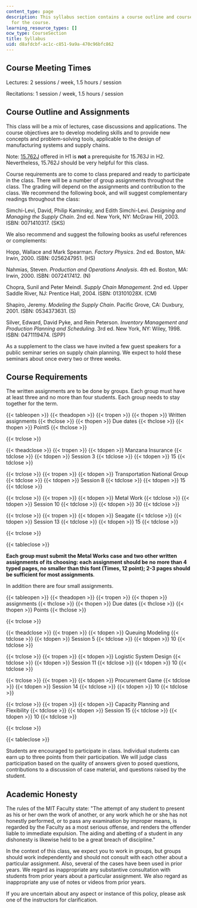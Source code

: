 ```yaml
---
content_type: page
description: This syllabus section contains a course outline and course requirement
  for the course.
learning_resource_types: []
ocw_type: CourseSection
title: Syllabus
uid: d8afdcbf-ac1c-c851-9a9a-470c96bfc862
---
```


Course Meeting Times
--------------------

Lectures: 2 sessions / week, 1.5 hours / session

Recitations: 1 session / week, 1.5 hours / session

Course Outline and Assignments
------------------------------

This class will be a mix of lectures, case discussions and applications. The course objectives are to develop modeling skills and to provide new concepts and problem-solving tools, applicable to the design of manufacturing systems and supply chains.

Note: [15.762J](/courses/15-762j-supply-chain-planning-spring-2011) offered in H1 is **not** a prerequisite for 15.763J in H2. Nevertheless, 15.762J should be very helpful for this class.

Course requirements are to come to class prepared and ready to participate in the class. There will be a number of group assignments throughout the class. The grading will depend on the assignments and contribution to the class. We recommend the following book, and will suggest complementary readings throughout the class:

Simchi-Levi, David, Philip Kaminsky, and Edith Simchi-Levi. _Designing and Managing the Supply Chain_. 2nd ed. New York, NY: McGraw Hill, 2003. ISBN: 0071410317. (SKS)

We also recommend and suggest the following books as useful references or complements:

Hopp, Wallace and Mark Spearman. _Factory Physics_. 2nd ed. Boston, MA: Irwin, 2000. ISBN: 0256247951. (HS)

Nahmias, Steven. _Production and Operations Analysis_. 4th ed. Boston, MA: Irwin, 2000. ISBN: 0072417412. (N)

Chopra, Sunil and Peter Meindl. _Supply Chain Management_. 2nd ed. Upper Saddle River, NJ: Prentice Hall, 2004. ISBN: 013101028X. (CM)

Shapiro, Jeremy. _Modeling the Supply Chain_. Pacific Grove, CA: Duxbury, 2001. ISBN: 0534373631. (S)

Silver, Edward, David Pyke, and Rein Peterson. _Inventory Management and Production Planning and Scheduling_. 3rd ed. New York, NY: Wiley, 1998. ISBN: 0471119474. (SPP)

As a supplement to the class we have invited a few guest speakers for a public seminar series on supply chain planning. We expect to hold these seminars about once every two or three weeks.

Course Requirements
-------------------

The written assignments are to be done by groups. Each group must have at least three and no more than four students. Each group needs to stay together for the term.

{{< tableopen >}}
{{< theadopen >}}
{{< tropen >}}
{{< thopen >}}
Written assignments
{{< thclose >}}
{{< thopen >}}
Due dates
{{< thclose >}}
{{< thopen >}}
PointS
{{< thclose >}}

{{< trclose >}}

{{< theadclose >}}
{{< tropen >}}
{{< tdopen >}}
Manzana Insurance
{{< tdclose >}}
{{< tdopen >}}
Session 3
{{< tdclose >}}
{{< tdopen >}}
15
{{< tdclose >}}

{{< trclose >}}
{{< tropen >}}
{{< tdopen >}}
Transportation National Group
{{< tdclose >}}
{{< tdopen >}}
Session 8
{{< tdclose >}}
{{< tdopen >}}
15
{{< tdclose >}}

{{< trclose >}}
{{< tropen >}}
{{< tdopen >}}
Metal Work
{{< tdclose >}}
{{< tdopen >}}
Session 10
{{< tdclose >}}
{{< tdopen >}}
30
{{< tdclose >}}

{{< trclose >}}
{{< tropen >}}
{{< tdopen >}}
Seagate
{{< tdclose >}}
{{< tdopen >}}
Session 13
{{< tdclose >}}
{{< tdopen >}}
15
{{< tdclose >}}

{{< trclose >}}

{{< tableclose >}}

**Each group must submit the Metal Works case and two other written assignments of its choosing: each assignment should be no more than 4 typed pages, no smaller than this font (Times, 12 point); 2-3 pages should be sufficient for most assignments**_._

In addition there are four small assignments.

{{< tableopen >}}
{{< theadopen >}}
{{< tropen >}}
{{< thopen >}}
assignments
{{< thclose >}}
{{< thopen >}}
Due dates
{{< thclose >}}
{{< thopen >}}
Points
{{< thclose >}}

{{< trclose >}}

{{< theadclose >}}
{{< tropen >}}
{{< tdopen >}}
Queuing Modeling
{{< tdclose >}}
{{< tdopen >}}
Session 5
{{< tdclose >}}
{{< tdopen >}}
10
{{< tdclose >}}

{{< trclose >}}
{{< tropen >}}
{{< tdopen >}}
Logistic System Design
{{< tdclose >}}
{{< tdopen >}}
Session 11
{{< tdclose >}}
{{< tdopen >}}
10
{{< tdclose >}}

{{< trclose >}}
{{< tropen >}}
{{< tdopen >}}
Procurement Game
{{< tdclose >}}
{{< tdopen >}}
Session 14
{{< tdclose >}}
{{< tdopen >}}
10
{{< tdclose >}}

{{< trclose >}}
{{< tropen >}}
{{< tdopen >}}
Capacity Planning and Flexibility
{{< tdclose >}}
{{< tdopen >}}
Session 15
{{< tdclose >}}
{{< tdopen >}}
10
{{< tdclose >}}

{{< trclose >}}

{{< tableclose >}}

Students are encouraged to participate in class. Individual students can earn up to three points from their participation. We will judge class participation based on the quality of answers given to posed questions, contributions to a discussion of case material, and questions raised by the student.

Academic Honesty
----------------

The rules of the MIT Faculty state: "The attempt of any student to present as his or her own the work of another, or any work which he or she has not honestly performed, or to pass any examination by improper means, is regarded by the Faculty as a most serious offense, and renders the offender liable to immediate expulsion. The aiding and abetting of a student in any dishonesty is likewise held to be a great breach of discipline."

In the context of this class, we expect you to work in groups, but groups should work independently and should not consult with each other about a particular assignment. Also, several of the cases have been used in prior years. We regard as inappropriate any substantive consultation with students from prior years about a particular assignment. We also regard as inappropriate any use of notes or videos from prior years.

If you are uncertain about any aspect or instance of this policy, please ask one of the instructors for clarification.